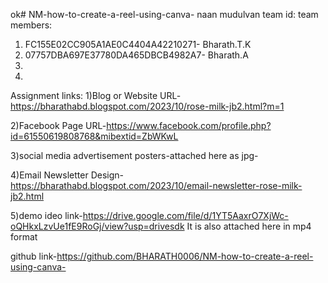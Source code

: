 ok# NM-how-to-create-a-reel-using-canva-
naan mudulvan team id:
team members:
1) FC155E02CC905A1AE0C4404A42210271- Bharath.T.K
2) 07757DBA697E37780DA465DBCB4982A7- Bharath.A
3)
4)
Assignment links:
1)Blog or Website URL-https://bharathabd.blogspot.com/2023/10/rose-milk-jb2.html?m=1

2)Facebook Page URL-https://www.facebook.com/profile.php?id=61550619808768&mibextid=ZbWKwL

3)social media advertisement posters-attached here as jpg-


4)Email Newsletter Design-https://bharathabd.blogspot.com/2023/10/email-newsletter-rose-milk-jb2.html

5)demo ideo link-https://drive.google.com/file/d/1YT5AaxrO7XjWc-oQHkxLzvUe1fE9RoGj/view?usp=drivesdk
It is also attached here in mp4 format

github link-https://github.com/BHARATH0006/NM-how-to-create-a-reel-using-canva-





